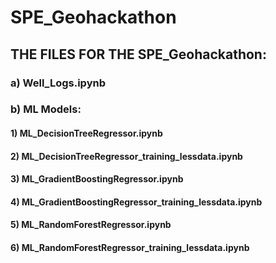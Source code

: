 # SPE_Geohackathon

## THE FILES FOR THE SPE_Geohackathon:
### a) Well_Logs.ipynb
### b) ML Models:
####     1) ML_DecisionTreeRegressor.ipynb
####      2) ML_DecisionTreeRegressor_training_lessdata.ipynb
####      3) ML_GradientBoostingRegressor.ipynb
####      4) ML_GradientBoostingRegressor_training_lessdata.ipynb
####      5) ML_RandomForestRegressor.ipynb
####      6) ML_RandomForestRegressor_training_lessdata.ipynb
